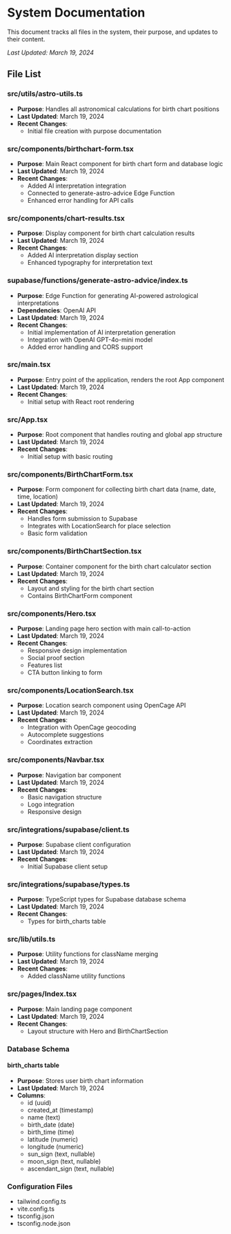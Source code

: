 # System Documentation

This document tracks all files in the system, their purpose, and updates to their content.

_Last Updated: March 19, 2024_

## File List

### src/utils/astro-utils.ts
- **Purpose**: Handles all astronomical calculations for birth chart positions
- **Last Updated**: March 19, 2024
- **Recent Changes**:
  - Initial file creation with purpose documentation

### src/components/birthchart-form.tsx
- **Purpose**: Main React component for birth chart form and database logic
- **Last Updated**: March 19, 2024
- **Recent Changes**:
  - Added AI interpretation integration
  - Connected to generate-astro-advice Edge Function
  - Enhanced error handling for API calls

### src/components/chart-results.tsx
- **Purpose**: Display component for birth chart calculation results
- **Last Updated**: March 19, 2024
- **Recent Changes**:
  - Added AI interpretation display section
  - Enhanced typography for interpretation text

### supabase/functions/generate-astro-advice/index.ts
- **Purpose**: Edge Function for generating AI-powered astrological interpretations
- **Dependencies**: OpenAI API
- **Last Updated**: March 19, 2024
- **Recent Changes**:
  - Initial implementation of AI interpretation generation
  - Integration with OpenAI GPT-4o-mini model
  - Added error handling and CORS support

### src/main.tsx
- **Purpose**: Entry point of the application, renders the root App component
- **Last Updated**: March 19, 2024
- **Recent Changes**:
  - Initial setup with React root rendering

### src/App.tsx
- **Purpose**: Root component that handles routing and global app structure
- **Last Updated**: March 19, 2024
- **Recent Changes**:
  - Initial setup with basic routing

### src/components/BirthChartForm.tsx
- **Purpose**: Form component for collecting birth chart data (name, date, time, location)
- **Last Updated**: March 19, 2024
- **Recent Changes**:
  - Handles form submission to Supabase
  - Integrates with LocationSearch for place selection
  - Basic form validation

### src/components/BirthChartSection.tsx
- **Purpose**: Container component for the birth chart calculator section
- **Last Updated**: March 19, 2024
- **Recent Changes**:
  - Layout and styling for the birth chart section
  - Contains BirthChartForm component

### src/components/Hero.tsx
- **Purpose**: Landing page hero section with main call-to-action
- **Last Updated**: March 19, 2024
- **Recent Changes**:
  - Responsive design implementation
  - Social proof section
  - Features list
  - CTA button linking to form

### src/components/LocationSearch.tsx
- **Purpose**: Location search component using OpenCage API
- **Last Updated**: March 19, 2024
- **Recent Changes**:
  - Integration with OpenCage geocoding
  - Autocomplete suggestions
  - Coordinates extraction

### src/components/Navbar.tsx
- **Purpose**: Navigation bar component
- **Last Updated**: March 19, 2024
- **Recent Changes**:
  - Basic navigation structure
  - Logo integration
  - Responsive design

### src/integrations/supabase/client.ts
- **Purpose**: Supabase client configuration
- **Last Updated**: March 19, 2024
- **Recent Changes**:
  - Initial Supabase client setup

### src/integrations/supabase/types.ts
- **Purpose**: TypeScript types for Supabase database schema
- **Last Updated**: March 19, 2024
- **Recent Changes**:
  - Types for birth_charts table

### src/lib/utils.ts
- **Purpose**: Utility functions for className merging
- **Last Updated**: March 19, 2024
- **Recent Changes**:
  - Added className utility functions

### src/pages/Index.tsx
- **Purpose**: Main landing page component
- **Last Updated**: March 19, 2024
- **Recent Changes**:
  - Layout structure with Hero and BirthChartSection

### Database Schema
#### birth_charts table
- **Purpose**: Stores user birth chart information
- **Last Updated**: March 19, 2024
- **Columns**:
  - id (uuid)
  - created_at (timestamp)
  - name (text)
  - birth_date (date)
  - birth_time (time)
  - latitude (numeric)
  - longitude (numeric)
  - sun_sign (text, nullable)
  - moon_sign (text, nullable)
  - ascendant_sign (text, nullable)

### Configuration Files
- tailwind.config.ts
- vite.config.ts
- tsconfig.json
- tsconfig.node.json